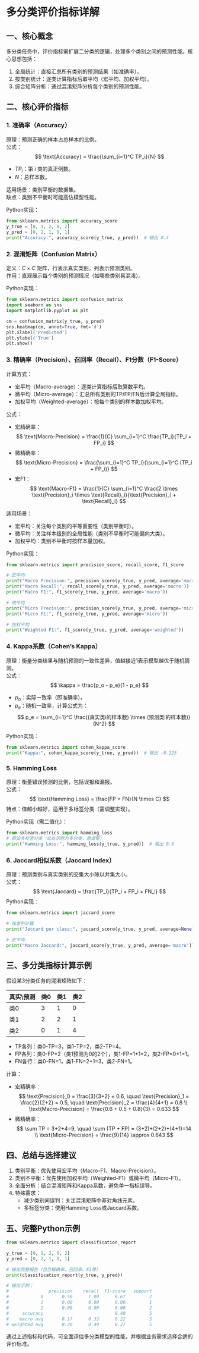 # 多分类评价指标详解

## 一、核心概念

多分类任务中，评价指标需扩展二分类的逻辑，处理多个类别之间的预测性能。核心思想包括：
1. 全局统计：直接汇总所有类别的预测结果（如准确率）。
2. 按类别统计：逐类计算指标后取平均（宏平均、加权平均）。
3. 综合矩阵分析：通过混淆矩阵分析每个类别的预测性能。



## 二、核心评价指标

### 1. 准确率（Accuracy）
原理：预测正确的样本占总样本的比例。  
公式：
$$
\text{Accuracy} = \frac{\sum_{i=1}^C TP_i}{N}
$$
- $TP_i$：第 $i$ 类的真正例数。
- $N$：总样本数。

适用场景：类别平衡的数据集。  
缺点：类别不平衡时可能高估模型性能。

Python实现：
```python
from sklearn.metrics import accuracy_score
y_true = [0, 1, 2, 0, 2]
y_pred = [0, 2, 1, 0, 1]
print("Accuracy:", accuracy_score(y_true, y_pred))  # 输出 0.4
```



### 2. 混淆矩阵（Confusion Matrix）
定义：$C \times C$ 矩阵，行表示真实类别，列表示预测类别。  
作用：直观展示每个类别的预测情况（如哪些类别易混淆）。

Python实现：
```python
from sklearn.metrics import confusion_matrix
import seaborn as sns
import matplotlib.pyplot as plt

cm = confusion_matrix(y_true, y_pred)
sns.heatmap(cm, annot=True, fmt='d')
plt.xlabel('Predicted')
plt.ylabel('True')
plt.show()
```



### 3. 精确率（Precision）、召回率（Recall）、F1分数（F1-Score）
计算方式：
- 宏平均（Macro-average）：逐类计算指标后取算数平均。
- 微平均（Micro-average）：汇总所有类别的TP/FP/FN后计算全局指标。
- 加权平均（Weighted-average）：按每个类别的样本数加权平均。

公式：
- 宏精确率：
  $$
  \text{Macro-Precision} = \frac{1}{C} \sum_{i=1}^C \frac{TP_i}{TP_i + FP_i}
  $$
- 微精确率：
  $$
  \text{Micro-Precision} = \frac{\sum_{i=1}^C TP_i}{\sum_{i=1}^C (TP_i + FP_i)}
  $$
- 宏F1：
  $$
  \text{Macro-F1} = \frac{1}{C} \sum_{i=1}^C \frac{2 \times \text{Precision}_i \times \text{Recall}_i}{\text{Precision}_i + \text{Recall}_i}
  $$

适用场景：
- 宏平均：关注每个类别的平等重要性（类别平衡时）。
- 微平均：关注样本级别的全局性能（类别不平衡时可能偏向大类）。
- 加权平均：类别不平衡时按样本量加权。

Python实现：
```python
from sklearn.metrics import precision_score, recall_score, f1_score

# 宏平均
print("Macro Precision:", precision_score(y_true, y_pred, average='macro'))  # 输出 0.222
print("Macro Recall:", recall_score(y_true, y_pred, average='macro'))        # 输出 0.333
print("Macro F1:", f1_score(y_true, y_pred, average='macro'))                # 输出 0.222

# 微平均
print("Micro Precision:", precision_score(y_true, y_pred, average='micro'))  # 输出 0.4
print("Micro F1:", f1_score(y_true, y_pred, average='micro'))                # 输出 0.4

# 加权平均
print("Weighted F1:", f1_score(y_true, y_pred, average='weighted'))          # 输出 0.222
```



### 4. Kappa系数（Cohen’s Kappa）
原理：衡量分类结果与随机预测的一致性差异，值越接近1表示模型越优于随机猜测。  
公式：
$$
\kappa = \frac{p_o - p_e}{1 - p_e}
$$
- $p_o$：实际一致率（即准确率）。
- $p_e$：随机一致率，计算公式为：
  $$
  p_e = \sum_{i=1}^C \frac{(真实类i的样本数) \times (预测类i的样本数)}{N^2}
  $$

Python实现：
```python
from sklearn.metrics import cohen_kappa_score
print("Kappa:", cohen_kappa_score(y_true, y_pred))  # 输出 -0.125
```



### 5. Hamming Loss
原理：衡量错误预测的比例，包括误报和漏报。  
公式：
$$
\text{Hamming Loss} = \frac{FP + FN}{N \times C}
$$
特点：值越小越好，适用于多标签分类（需调整实现）。

Python实现（需二值化）：
```python
from sklearn.metrics import hamming_loss
# 假设多标签分类（此处示例为多分类，需调整）
print("Hamming Loss:", hamming_loss(y_true, y_pred))  # 输出 0.6
```



### 6. Jaccard相似系数（Jaccard Index）
原理：预测类别与真实类别的交集大小除以并集大小。  
公式：
$$
\text{Jaccard} = \frac{TP_i}{TP_i + FP_i + FN_i}
$$
Python实现：
```python
from sklearn.metrics import jaccard_score

# 按类别计算
print("Jaccard per class:", jaccard_score(y_true, y_pred, average=None))  # 输出 [0.5, 0.0, 0.0]

# 宏平均
print("Macro Jaccard:", jaccard_score(y_true, y_pred, average='macro'))   # 输出 0.166
```



## 三、多分类指标计算示例
假设某3分类任务的混淆矩阵如下：

|真实\预测|类0|类1|类2|
|---------|---|--|---|
|类0      |3 |1 |0 |
|类1      |2 |2 |1 |
|类2      |0 |1 |4 |

- TP各列：类0-TP=3，类1-TP=2，类2-TP=4。
- FP各列：类0-FP=2（类1预测为0的2个），类1-FP=1+1=2，类2-FP=0+1=1。
- FN各行：类0-FN=1，类1-FN=2+1=3，类2-FN=1。

计算：
- 宏精确率：
  $$
  \text{Precision}_0 = \frac{3}{3+2} = 0.6, \quad
  \text{Precision}_1 = \frac{2}{2+2} = 0.5, \quad
  \text{Precision}_2 = \frac{4}{4+1} = 0.8 \\
  \text{Macro-Precision} = \frac{0.6 + 0.5 + 0.8}{3} = 0.633
  $$
- 微精确率：
  $$
  \sum TP = 3+2+4=9, \quad \sum (TP + FP) = (3+2)+(2+2)+(4+1)=14 \\
  \text{Micro-Precision} = \frac{9}{14} \approx 0.643
  $$



## 四、总结与选择建议
1. 类别平衡：优先使用宏平均（Macro-F1、Macro-Precision）。
2. 类别不平衡：优先使用加权平均（Weighted-F1）或微平均（Micro-F1）。
3. 全面分析：结合混淆矩阵和Kappa系数，避免单一指标误导。
4. 特殊需求：
   - 减少类别间误判：关注混淆矩阵中非对角线元素。
   - 多标签分类：使用Hamming Loss或Jaccard系数。



## 五、完整Python示例
```python
from sklearn.metrics import classification_report

y_true = [0, 1, 2, 0, 2]
y_pred = [0, 2, 1, 0, 1]

# 输出完整报告（包含精确率、召回率、F1等）
print(classification_report(y_true, y_pred))

# 输出示例：
#               precision    recall  f1-score   support
#            0       0.50      1.00      0.67         2
#            1       0.00      0.00      0.00         1
#            2       0.00      0.00      0.00         2
#     accuracy                           0.40         5
#    macro avg       0.17      0.33      0.22         5
# weighted avg       0.20      0.40      0.27         5
```



通过上述指标和代码，可全面评估多分类模型的性能，并根据业务需求选择合适的评价标准。
